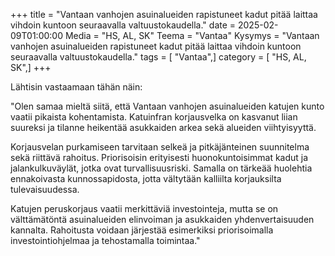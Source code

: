 +++
title = "Vantaan vanhojen asuinalueiden rapistuneet kadut pitää laittaa vihdoin kuntoon seuraavalla valtuustokaudella."
date = 2025-02-09T01:00:00
Media = "HS, AL, SK"
Teema = "Vantaa"
Kysymys = "Vantaan vanhojen asuinalueiden rapistuneet kadut pitää laittaa vihdoin kuntoon seuraavalla valtuustokaudella."
tags = [ "Vantaa",]
category = [ "HS, AL, SK",]
+++

Lähtisin vastaamaan tähän näin:

"Olen samaa mieltä siitä, että Vantaan vanhojen asuinalueiden katujen kunto vaatii pikaista kohentamista. Katuinfran korjausvelka on kasvanut liian suureksi ja tilanne heikentää asukkaiden arkea sekä alueiden viihtyisyyttä. 

Korjausvelan purkamiseen tarvitaan selkeä ja pitkäjänteinen suunnitelma sekä riittävä rahoitus. Priorisoisin erityisesti huonokuntoisimmat kadut ja jalankulkuväylät, jotka ovat turvallisuusriski. Samalla on tärkeää huolehtia ennakoivasta kunnossapidosta, jotta vältytään kalliilta korjauksilta tulevaisuudessa.

Katujen peruskorjaus vaatii merkittäviä investointeja, mutta se on välttämätöntä asuinalueiden elinvoiman ja asukkaiden yhdenvertaisuuden kannalta. Rahoitusta voidaan järjestää esimerkiksi priorisoimalla investointiohjelmaa ja tehostamalla toimintaa."
